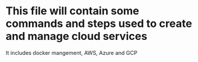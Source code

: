 # This file will contain some commands and steps used to create and manage cloud services
It includes docker mangement, AWS, Azure and GCP
